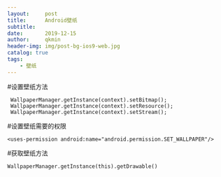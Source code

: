 ```yaml
---
layout:     post
title:      Android壁纸
subtitle:   
date:       2019-12-15
author:     qkmin
header-img: img/post-bg-ios9-web.jpg
catalog: true
tags:
    - 壁纸
---
```


#设置壁纸方法
```
 WallpaperManager.getInstance(context).setBitmap();
 WallpaperManager.getInstance(context).setResource();
 WallpaperManager.getInstance(context).setStream();
```

#设置壁纸需要的权限

```
<uses-permission android:name="android.permission.SET_WALLPAPER"/>
```

#获取壁纸方法

```
WallpaperManager.getInstance(this).getDrawable()
```



